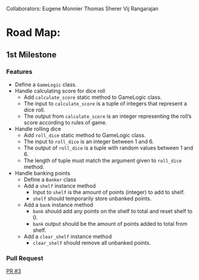 Collaborators:
Eugene Monnier
Thomas Sherer
Vij Rangarajan

# Road Map:
## 1st Milestone
### Features
- Define a `GameLogic` class.
- Handle calculating score for dice roll
  - Add `calculate_score` static method to GameLogic class.
  - The input to `calculate_score` is a tuple of integers that represent a dice roll.
  - The output from `calculate_score` is an integer representing the roll’s score according to rules of game.
- Handle rolling dice
  - Add `roll_dice` static method to GameLogic class.
  - The input to `roll_dice` is an integer between 1 and 6.
  - The output of `roll_dice` is a tuple with random values between 1 and 6.
  - The length of tuple must match the argument given to `roll_dice` method.
- Handle banking points
  - Define a `Banker` class
  - Add a `shelf` instance method
    - Input to `shelf` is the amount of points (integer) to add to shelf.
    - `shelf` should temporarily store unbanked points.
  - Add a `bank` instance method
    - `bank` should add any points on the shelf to total and reset shelf to 0.
    - `bank` output should be the amount of points added to total from shelf.
  - Add a `clear_shelf` instance method
    - `clear_shelf` should remove all unbanked points.
### Pull Request
[PR #3](https://github.com/vijayetar/Game-Of-Life/pull/3)
